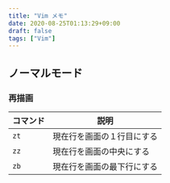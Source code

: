 ```yaml
---
title: "Vim メモ"
date: 2020-08-25T01:13:29+09:00
draft: false
tags: ["Vim"]
---
```


## ノーマルモード

### 再描画

| コマンド | 説明 |
| --- | --- |
| `zt` | 現在行を画面の１行目にする |
| `zz` | 現在行を画面の中央にする |
| `zb` | 現在行を画面の最下行にする |

